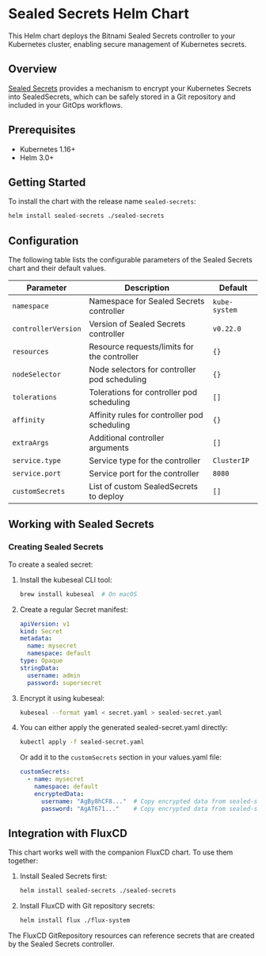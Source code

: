 # Sealed Secrets Helm Chart

This Helm chart deploys the Bitnami Sealed Secrets controller to your Kubernetes cluster, enabling secure management of Kubernetes secrets.

## Overview

[Sealed Secrets](https://github.com/bitnami-labs/sealed-secrets) provides a mechanism to encrypt your Kubernetes Secrets into SealedSecrets, which can be safely stored in a Git repository and included in your GitOps workflows.

## Prerequisites

- Kubernetes 1.16+
- Helm 3.0+

## Getting Started

To install the chart with the release name `sealed-secrets`:

```bash
helm install sealed-secrets ./sealed-secrets
```

## Configuration

The following table lists the configurable parameters of the Sealed Secrets chart and their default values.

| Parameter | Description | Default |
|-----------|-------------|---------|
| `namespace` | Namespace for Sealed Secrets controller | `kube-system` |
| `controllerVersion` | Version of Sealed Secrets controller | `v0.22.0` |
| `resources` | Resource requests/limits for the controller | `{}` |
| `nodeSelector` | Node selectors for controller pod scheduling | `{}` |
| `tolerations` | Tolerations for controller pod scheduling | `[]` |
| `affinity` | Affinity rules for controller pod scheduling | `{}` |
| `extraArgs` | Additional controller arguments | `[]` |
| `service.type` | Service type for the controller | `ClusterIP` |
| `service.port` | Service port for the controller | `8080` |
| `customSecrets` | List of custom SealedSecrets to deploy | `[]` |

## Working with Sealed Secrets

### Creating Sealed Secrets

To create a sealed secret:

1. Install the kubeseal CLI tool:
   ```bash
   brew install kubeseal  # On macOS
   ```

2. Create a regular Secret manifest:
   ```yaml
   apiVersion: v1
   kind: Secret
   metadata:
     name: mysecret
     namespace: default
   type: Opaque
   stringData:
     username: admin
     password: supersecret
   ```

3. Encrypt it using kubeseal:
   ```bash
   kubeseal --format yaml < secret.yaml > sealed-secret.yaml
   ```

4. You can either apply the generated sealed-secret.yaml directly:
   ```bash
   kubectl apply -f sealed-secret.yaml
   ```

   Or add it to the `customSecrets` section in your values.yaml file:
   ```yaml
   customSecrets:
     - name: mysecret
       namespace: default
       encryptedData:
         username: "AgBy8hCF8..."  # Copy encrypted data from sealed-secret.yaml
         password: "AgAT671..."    # Copy encrypted data from sealed-secret.yaml
   ```

## Integration with FluxCD

This chart works well with the companion FluxCD chart. To use them together:

1. Install Sealed Secrets first:
   ```bash
   helm install sealed-secrets ./sealed-secrets
   ```

2. Install FluxCD with Git repository secrets:
   ```bash
   helm install flux ./flux-system
   ```

The FluxCD GitRepository resources can reference secrets that are created by the Sealed Secrets controller.